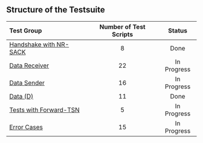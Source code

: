 ## Structure of the Testsuite

| Test Group                                                                             |   Number of Test Scripts | Status        |
| :------------------------------------------------------------------------------------- | :----------------------: | :-----------: |
| [Handshake with NR-SACK](handshake-with-nr-sack/)                                      |                        8 | Done          |
| [Data Receiver](data-receiver/)                                                        |                       22 | In Progress   |
| [Data Sender](data-sender/)                                                            |                       16 | In Progress   |
| [Data (D)](sctp-d-tests/)                                                              |                       11 | Done          |
| [Tests with Forward-TSN](with-forward-tsn/)                                            |                        5 | In Progress   |
| [Error Cases](error-cases/)                                                            |                       15 | In Progress   |

